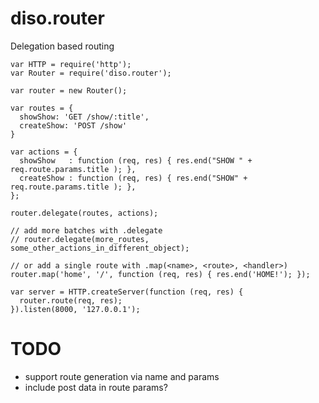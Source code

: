 diso.router
===========

Delegation based routing

```
var HTTP = require('http');
var Router = require('diso.router');

var router = new Router();

var routes = {
  showShow: 'GET /show/:title',
  createShow: 'POST /show'
}

var actions = {
  showShow   : function (req, res) { res.end("SHOW " + req.route.params.title ); },
  createShow : function (req, res) { res.end("SHOW" + req.route.params.title ); },
};

router.delegate(routes, actions);

// add more batches with .delegate
// router.delegate(more_routes, some_other_actions_in_different_object);

// or add a single route with .map(<name>, <route>, <handler>)
router.map('home', '/', function (req, res) { res.end('HOME!'); });

var server = HTTP.createServer(function (req, res) {
  router.route(req, res);
}).listen(8000, '127.0.0.1');
```

TODO
====
- support route generation via name and params
- include post data in route params? 